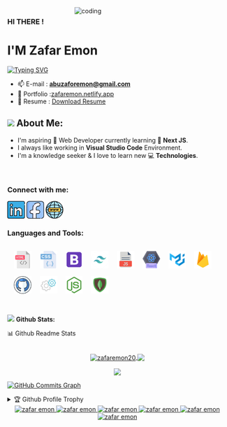<img align="right" alt="coding" width="350" src="https://i.ibb.co/Mkjg2y8/122.gif">

### HI THERE !

<h1>I'M Zafar Emon</h1>

[![Typing SVG](https://readme-typing-svg.herokuapp.com?font=Poppins&size=22&color=071A22&vCenter=true&width=250&height=35&lines=Software+Engineer;Front+End+Developer;MERN+Stack+Developer)](https://zafaremon.netlify.app/)

<!-- - 💬 Ask me about **React, Node and JavaScript.** -->

- 📫 E-mail : **abuzaforemon@gmail.com**
- 📝 Portfolio :[zafaremon.netlify.app](https://zafaremon.netlify.app)
- 📄 Resume : [Download Resume](https://drive.google.com/file/d/1mk2OdIN_Ye4VQEDXSJi82ZwWr7LXJ6g4/view)

## <img src="https://media.giphy.com/media/WUlplcMpOCEmTGBtBW/giphy.gif" width="40"> **About Me:**

- I'm aspiring 🔭️ Web Developer currently learning 🌱 **Next JS**.
- I always like working in **Visual Studio Code** Environment.
- I'm a knowledge seeker & I love to learn new 💻 **Technologies**.

</br>

### Connect with me:

<p align="left">
<a href="https://www.linkedin.com/in/zafaremon/" target="blank"><img align="center" src="./Social/linkedin.png" alt="https://www.linkedin.com/in/zafaremon/" height="40" width="40" /></a>
<a href="https://www.facebook.com/abuzafaremon" target="blank"><img align="center" src="./Social/Facebook.png" alt="https://www.facebook.com/abuzafaremon" height="40" width="40" /></a>
<a href="https://zafaremon.netlify.app" target="blank"><img align="center" src="./Social/website.png" alt="https://zafaremon.netlify.app" height="40" width="40" /></a>

</p

<br />

### Languages and Tools:

<p align="left">
<img src="./Skillicons/html.png" alt="" height="40" width="40" style='margin-top:15px; margin-left:15px '/>
<img src="./Skillicons/css.png" alt="" height="40" width="40" style='margin-top:15px; margin-left:15px '/>
<img src="./Skillicons/bootstrap.png" alt="" height="40" width="40" style='margin-top:15px; margin-left:15px '/>
<img src="./Skillicons/tailwaind.png" alt="" height="40" width="40" style='margin-top:15px; margin-left:15px '/>
<img src="./Skillicons/js-file.png" alt="" height="40" width="40" style='margin-top:15px; margin-left:15px '/>
<img src="./Skillicons/react.png" alt="" height="40" width="40" style='margin-top:15px; margin-left:15px '/>
<img src="./Skillicons/metarial ui.png" alt="" height="40" width="40" style='margin-top:15px; margin-left:15px '/>
<img src="./Skillicons/firebase.png" alt="" height="40" width="40" style='margin-top:15px; margin-left:15px '/>
<img src="./Skillicons/github.png" alt="" height="40" width="40" style='margin-top:15px; margin-left:15px '/>
<img src="./Skillicons/express.png" alt="" height="40" width="40" style='margin-top:15px; margin-left:15px '/>
<img src="./Skillicons/node js.png" alt="" height="40" width="40" style='margin-top:15px; margin-left:15px '/>
<img src="./Skillicons/mongodb.png" alt="" height="40" width="40"  style='margin-top:15px; margin-left:15px '/>
</p>
<br />

<img src="https://media.giphy.com/media/ZCN6F3FAkwsyOGU2RS/giphy.gif" width="40"> **Github Stats:**

  <summary>📊 Github Readme Stats</summary>
 </br>
 <p align="center">
  <a href="https://github.com/zafaremon20">
   <img width="430" align="center" src="https://github-readme-stats.vercel.app/api?username=zafaremon20&show_icons=true&locale=en&theme=radical&count_private=true" alt="zafaremon20">
  </a>

  <a href="https://github.com/zafaremon20/github-readme-stats">
    <img align="center" src="https://github-readme-stats.anuraghazra1.vercel.app/api/top-langs/?username=zafaremon20&layout=compact&theme=radical&langs_count=6" />
  </a>
 </p>
<p align="center">
   <img align="center" src="https://github-readme-streak-stats.herokuapp.com/?user=zafaremon20&theme=radical&hide_border=true"/>
</p>

<a href="http://www.github.com/zafaremon20"><img src="https://github-readme-activity-graph.cyclic.app/graph?username=zafaremon20&bg_color=000000&color=ffffff&line=ffffff&point=ff0000&area=true&hide_border=true)](https://github.com/ashutosh00710/github-readme-activity-graph" alt="GitHub Commits Graph" /></a>

<details>
 <summary>🏆 Github Profile Trophy</summary>
 </br>
 <p align="center">
  <a href="https://github.com/zafaremon20">
   <img src="https://github-profile-trophy.vercel.app/?username=zafaremon20&column=8&theme=darkhub"/>
    
  </a>
 </p>
</details>

<div align="center" >

<a href="mailto:abuzaforemon@gmail.com">
<img
src='https://img.shields.io/badge/Gmail-D14836?style=for-the-badge&logo=gmail&logoColor=white'
alt='zafar emon'
/>
</a>

<a href="tel:+8801707894381">
<img
src='https://img.shields.io/badge/WhatsApp-25D366?style=for-the-badge&logo=whatsapp&logoColor=white'
alt='zafar emon'
/>
</a>
<a href="https://zafaremon.netlify.app" target="_blank">
<img
src='https://img.shields.io/badge/website-000000?style=for-the-badge&logo=About.me&logoColor=white'
alt='zafar emon'
/>
</a>
<a href="https://www.facebook.com/abuzafaremon" target="_blank">
<img
src='https://img.shields.io/badge/Facebook-1877F2?style=for-the-badge&logo=facebook&logoColor=white'
alt='zafar emon'
/>
</a>

<a href="https://www.linkedin.com/in/zafaremon/" target="_blank">
<img
src='https://img.shields.io/badge/LinkedIn-0077B5?style=for-the-badge&logo=linkedin&logoColor=white'
alt='zafar emon'
/>
</a>

<a href="https://github.com/zafaremon20" target="_blank">
<img
src='https://img.shields.io/badge/GitHub-100000?style=for-the-badge&logo=github&logoColor=white'
alt='zafar emon'
/>
</a>

</div>
